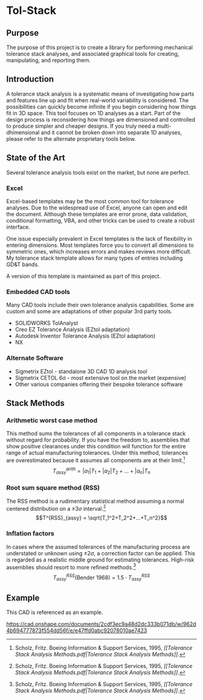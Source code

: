 # Tol-Stack

## Purpose
The purpose of this project is to create a library for performing mechanical tolerance stack analyses, and associated graphical tools for creating, manipulating, and reporting them.

## Introduction
A tolerance stack analysis is a systematic means of investigating how parts and features line up and fit when real-world variability is considered. The possibilities can quickly become infinite if you begin considering how things fit in 3D space. This tool focuses on 1D analyses as a start. Part of the design process is reconsidering how things are dimensioned and controlled to produce simpler and cheaper designs. If you truly need a multi-dhimensional and it cannot be broken down into separate 1D analyses, please refer to the alternate proprietary tools below.
 
## State of the Art
Several tolerance analysis tools exist on the market, but none are perfect.

### Excel
Excel-based templates may be the most common tool for tolerance analyses. Due to the widespread use of Excel, anyone can open and edit the document. Although these templates are error prone, data validation, conditional formatting, VBA, and other tricks can be used to create a robust interface.

One issue especially prevalent in Excel templates is the lack of flexibility in entering dimensions. Most templates force you to convert all dimensions to symmetric ones, which increases errors and makes reviews more difficult. My tolerance stack template allows for many types of entries including GD&T bands.

A version of this template is maintained as part of this project.

### Embedded CAD tools
Many CAD tools include their own tolerance analysis capabilities. Some are custom and some are adaptations of other popular 3rd party tools.
- SOLIDWORKS TolAnalyst
- Creo EZ Tolerance Analysis (EZtol adaptation)
- Autodesk Inventor Tolerance Analysis (EZtol adaptation)
- NX

### Alternate Software
- Sigmetrix EZtol - standalone 3D CAD 1D analysis tool
- Sigmetrix CETOL 6σ - most extensive tool on the market (expensive)
- Other various companies offering their bespoke tolerance software

## Stack Methods

### Arithmetic worst case method
This method sums the tolerances of all components in a tolerance stack without regard for probability. If you have the freedom to, assemblies that show positive clearances under this condition will function for the entire range of actual manufacturing tolerances. Under this method, tolerances are overestimated because it assumes all components are at their limit.[^1]
$$T_{assy}^{arith} = |a_1|T_1+|a_2|T_2+...+|a_n|T_n$$

### Root sum square method (RSS)
The RSS method is a rudimentary statistical method assuming a normal centered distribution on a $±3σ$ interval.[^1]
$$T^{RSS}_{assy} = \sqrt{T_1^2+T_2^2+...+T_n^2}$$

### Inflation factors
In cases where the assumed tolerances of the manufacturing process are understated or unknown using $±2σ$, a correction factor can be applied. This is regarded as a realistic middle ground for estimating tolerances. High-risk assemblies should resort to more refined methods.[^1]
$$T_{assy}^{RSS}\text{(Bender 1968)}=1.5\cdot{}T^{RSS}_{assy}$$

## Example
This CAD is referenced as an example.

https://cad.onshape.com/documents/2cdf3ec9a48d2dc333b071db/w/962d4b694777873f554dd56f/e/e47ffd0abc92078010ae7423

[^1]: Scholz, Fritz. Boeing Information & Support Services, 1995, _[[Tolerance Stack Analysis Methods.pdf|Tolerance Stack Analysis Methods]]_.
